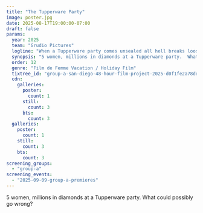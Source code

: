 ```yaml
---
title: "The Tupperware Party"
image: poster.jpg
date: 2025-08-17T19:00:00-07:00
draft: false
params:
  year: 2025
  team: "Grudio Pictures"
  logline: "When a Tupperware party comes unsealed all hell breaks loose."
  synopsis: "5 women, millions in diamonds at a Tupperware party.  What could possibly go wrong?"
  order: 12
  genre: "Film de Femme Vacation / Holiday Film"
  tixtree_id: "group-a-san-diego-48-hour-film-project-2025-d0f1fe2a78dd"
  cdn:
    galleries:
      poster:
        count: 1
      still:
        count: 3
      bts:
        count: 3
  galleries:
    poster:
      count: 1
    still:
      count: 3
    bts:
      count: 3
screening_groups:
  - "group-a"
screening_events:
  - "2025-09-09-group-a-premieres"
---
```

5 women, millions in diamonds at a Tupperware party.  What could possibly go wrong?
